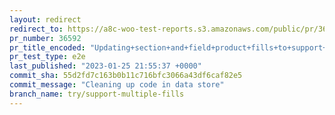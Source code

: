 ```yaml
---
layout: redirect
redirect_to: https://a8c-woo-test-reports.s3.amazonaws.com/public/pr/36592/e2e/index.html
pr_number: 36592
pr_title_encoded: "Updating+section+and+field+product+fills+to+support+multiple+slots"
pr_test_type: e2e
last_published: "2023-01-25 21:55:37 +0000"
commit_sha: 55d2fd7c163b0b11c716bfc3066a43df6caf82e5
commit_message: "Cleaning up code in data store"
branch_name: try/support-multiple-fills
---
```

